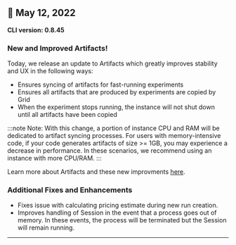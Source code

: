 ## :partying_face: May 12, 2022

**CLI version: 0.8.45**

### New and Improved Artifacts!

Today, we release an update to Artifacts which greatly improves stability and UX in the following ways:

- Ensures syncing of artifacts for fast-running experiments
- Ensures all artifacts that are produced by experiments are copied by Grid
- When the experiment stops running, the instance will not shut down until all artifacts have been copied

:::note
Note: With this change, a portion of instance CPU and RAM will be dedicated to artifact syncing processes. For users with memory-intensive code, if your code generates artifacts of size >= 1GB, you may experience a decrease in performance. In these scenarios, we recommend using an instance with more CPU/RAM.
:::

Learn more about Artifacts and these new improvments [here](../docs/features/runs/2_Analyzing%20Runs/3_artifacts.md).  



### Additional Fixes and Enhancements

- Fixes issue with calculating pricing estimate during new run creation.
- Improves handling of Session in the event that a process goes out of memory. In these events, the process will be terminated but the Session will remain running. 

---